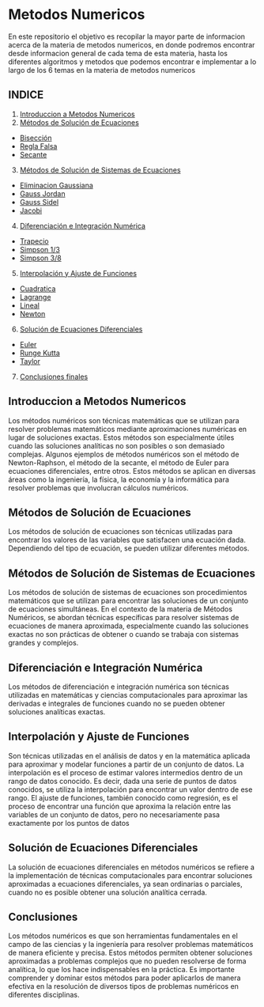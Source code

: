 # Metodos Numericos 

En este repositorio el objetivo es recopilar la mayor parte de informacion acerca de la materia de metodos numericos, en donde podremos encontrar desde informacion general de cada tema de esta materia, hasta los diferentes algoritmos y metodos que podemos encontrar e implementar a lo largo de los 6 temas en la materia de metodos numericos

## INDICE

1. [Introduccion a Metodos Numericos](https://github.com/GonzaPortillo/Metodos-numericos-Tema-6-Completo/blob/main/README.md#introduccion-a-metodos-numericos)
2. [Métodos de Solución de Ecuaciones](https://github.com/GonzaPortillo/Metodos-numericos-Tema-6-Completo/blob/main/README.md#métodos-de-solución-de-ecuaciones)
  * [Bisección](https://github.com/GonzaPortillo/Metodos-numericos-Tema-6-Completo/tree/main/Tema%202/Bisección)
  * [Regla Falsa](https://github.com/GonzaPortillo/Metodos-numericos-Tema-6-Completo/tree/main/Tema%202/Regla%20falsa)
  * [Secante](https://github.com/GonzaPortillo/Metodos-numericos-Tema-6-Completo/tree/main/Tema%202/Secante)
3. [Métodos de Solución de Sistemas de Ecuaciones](https://github.com/GonzaPortillo/Metodos-numericos-Tema-6-Completo/blob/main/README.md#métodos-de-solución-de-sistemas-de-ecuaciones)
  * [Eliminacion Gaussiana](https://github.com/GonzaPortillo/Metodos-numericos-Tema-6-Completo/tree/main/Tema%203/Eliminacion%20Gaussiana)
  * [Gauss Jordan](https://github.com/GonzaPortillo/Metodos-numericos-Tema-6-Completo/tree/main/Tema%203/Gauss%20Jordan)
  * [Gauss Sidel](https://github.com/GonzaPortillo/Metodos-numericos-Tema-6-Completo/tree/main/Tema%203/Gauss%20Seidel)
  * [Jacobi](https://github.com/GonzaPortillo/Metodos-numericos-Tema-6-Completo/tree/main/Tema%203/Jacobi)
4. [Diferenciación e Integración Numérica](https://github.com/GonzaPortillo/Metodos-numericos-Tema-6-Completo/blob/main/README.md#diferenciación-e-integración-numérica)
  * [Trapecio](https://github.com/GonzaPortillo/Metodos-numericos-Tema-6-Completo/tree/main/Tema%204/Metodo%20del%20Trapecio)
  * [Simpson 1/3](https://github.com/GonzaPortillo/Metodos-numericos-Tema-6-Completo/tree/main/Tema%204/Simpson%201.3)
  * [Simpson 3/8](https://github.com/GonzaPortillo/Metodos-numericos-Tema-6-Completo/tree/main/Tema%204/Simpson%203.8)
5. [Interpolación y Ajuste de Funciones](https://github.com/GonzaPortillo/Metodos-numericos-Tema-6-Completo/blob/main/README.md#interpolación-y-ajuste-de-funciones)
  * [Cuadratica](https://github.com/GonzaPortillo/Metodos-numericos-Tema-6-Completo/tree/main/Tema%205/Cuadratica)
  * [Lagrange](https://github.com/GonzaPortillo/Metodos-numericos-Tema-6-Completo/tree/main/Tema%205/Lagrange)
  * [Lineal]()
  * [Newton]()
6. [Solución de Ecuaciones Diferenciales](https://github.com/GonzaPortillo/Metodos-numericos-Tema-6-Completo/blob/main/README.md#solución-de-ecuaciones-diferenciales)
  * [Euler]()
  * [Runge Kutta]()
  * [Taylor]()
7. [Conclusiones finales](https://github.com/GonzaPortillo/Metodos-numericos-Tema-6-Completo/blob/main/README.md#solución-de-ecuaciones-diferenciales)

## Introduccion a Metodos Numericos
Los métodos numéricos son técnicas matemáticas que se utilizan para resolver problemas matemáticos mediante aproximaciones numéricas en lugar de soluciones exactas. Estos métodos son especialmente útiles cuando las soluciones analíticas no son posibles o son demasiado complejas. Algunos ejemplos de métodos numéricos son el método de Newton-Raphson, el método de la secante, el método de Euler para ecuaciones diferenciales, entre otros. Estos métodos se aplican en diversas áreas como la ingeniería, la física, la economía y la informática para resolver problemas que involucran cálculos numéricos.

## Métodos de Solución de Ecuaciones
Los métodos de solución de ecuaciones son técnicas utilizadas para encontrar los valores de las variables que satisfacen una ecuación dada. Dependiendo del tipo de ecuación, se pueden utilizar diferentes métodos.

## Métodos de Solución de Sistemas de Ecuaciones
Los métodos de solución de sistemas de ecuaciones son procedimientos matemáticos que se utilizan para encontrar las soluciones de un conjunto de ecuaciones simultáneas. En el contexto de la materia de Métodos Numéricos, se abordan técnicas específicas para resolver sistemas de ecuaciones de manera aproximada, especialmente cuando las soluciones exactas no son prácticas de obtener o cuando se trabaja con sistemas grandes y complejos.

## Diferenciación e Integración Numérica
Los métodos de diferenciación e integración numérica son técnicas utilizadas en matemáticas y ciencias computacionales para aproximar las derivadas e integrales de funciones cuando no se pueden obtener soluciones analíticas exactas.

## Interpolación y Ajuste de Funciones
Son técnicas utilizadas en el análisis de datos y en la matemática aplicada para aproximar y modelar funciones a partir de un conjunto de datos. La interpolación es el proceso de estimar valores intermedios dentro de un rango de datos conocido. Es decir, dada una serie de puntos de datos conocidos, se utiliza la interpolación para encontrar un valor dentro de ese rango. El ajuste de funciones, también conocido como regresión, es el proceso de encontrar una función que aproxima la relación entre las variables de un conjunto de datos, pero no necesariamente pasa exactamente por los puntos de datos

## Solución de Ecuaciones Diferenciales
La solución de ecuaciones diferenciales en métodos numéricos se refiere a la implementación de técnicas computacionales para encontrar soluciones aproximadas a ecuaciones diferenciales, ya sean ordinarias o parciales, cuando no es posible obtener una solución analítica cerrada.


## Conclusiones 

Los métodos numéricos es que son herramientas fundamentales en el campo de las ciencias y la ingeniería para resolver problemas matemáticos de manera eficiente y precisa. Estos métodos permiten obtener soluciones aproximadas a problemas complejos que no pueden resolverse de forma analítica, lo que los hace indispensables en la práctica. Es importante comprender y dominar estos métodos para poder aplicarlos de manera efectiva en la resolución de diversos tipos de problemas numéricos en diferentes disciplinas.
